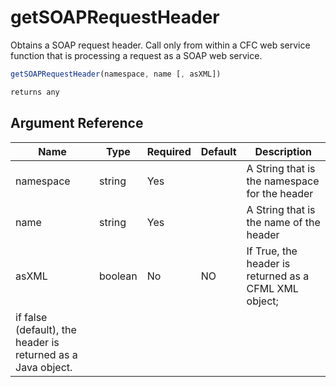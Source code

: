 # getSOAPRequestHeader

Obtains a SOAP request header. Call only from within a CFC web service function that is processing a request as a SOAP web service.

```javascript
getSOAPRequestHeader(namespace, name [, asXML])
```

```javascript
returns any
```

## Argument Reference

| Name | Type | Required | Default | Description |
| --- | --- | --- | --- | --- |
| namespace | string | Yes |  | A String that is the namespace for the header |
| name | string | Yes |  | A String that is the name of the header |
| asXML | boolean | No | NO | If True, the header is returned as a CFML XML object;
 if false (default), the header is returned as a Java object. |
